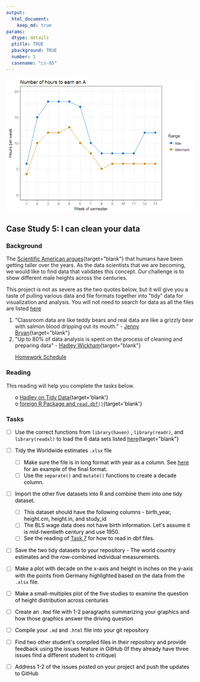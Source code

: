 ```yaml
---
output:  
  html_document:  
    keep_md: true  
params:
  dtype: details
  ptitle: TRUE
  pbackground: TRUE
  number: 5
  casename: "cs-05"
---
```





![](cs05_details_files/figure-html/unnamed-chunk-2-1.png)<!-- -->

## Case Study 5: I can clean your data 
### Background 

The [Scientific American argues](https://www.scientificamerican.com/article/why-are-we-getting-taller/){target="blank"} that humans have been getting taller over the years.  As the data scientists that we are becoming, we would like to find data that validates this concept. Our challenge is to show different male heights across the centuries.  

This project is not as severe as the two quotes below, but it will give you a taste of pulling various data and file formats together into "tidy" data for visualization and analysis. You will not need to search for data as all the files are listed [here](https://byuistats.github.io/M335/maleheight.html)

1. "Classroom data are like teddy bears and real data are like a grizzly bear with salmon blood dripping out its mouth." - [Jenny Bryan](https://twitter.com/JennyBryan){target="blank"}
2. "Up to 80% of data analysis is spent on the process of cleaning and preparing data" - [Hadley Wickham](http://jstatsoft.org/v59/i10){target="blank"}



 * [Homework Schedule](../homework_schedule.html)






### Reading

This reading will help you complete the tasks below.

* o [Hadley on Tidy Data](http://vita.had.co.nz/papers/tidy-data.pdf){target='blank'}
* o [foreign R Package and `read.dbf()`](https://www.rdocumentation.org/packages/foreign/versions/0.8-69/topics/read.dbf){target='blank'}


### Tasks


<style>
ul {
   color: black;
   list-style-type: none;
   list-style-position: outside;

}

</style>


* [ ] Use the correct functions from `library(haven)` , `library(readr)`, and `library(readxl)` to load the 6 data sets listed [here](https://byuistats.github.io/M335/maleheight.html){target="blank"}
* [ ] Tidy the Worldwide estimates `.xlsx` file
    * [ ] Make sure the file is in long format with year as a column.  See [here](https://byuistats.github.io/M335/maleheight_tidy.html) for an example of the final format.
    * [ ] Use the `separate()` and `mutate()` functions to create a decade column.
* [ ] Import the other five datasets into R and combine them into one tidy dataset.
    * [ ] This dataset should have the following columns - birth_year, height.cm, height.in, and study_id
    * [ ] The BLS wage data does not have birth information.  Let's assume it is mid-twentieth century and use 1950.
    * [ ] See the reading of [Task 7](https://byuistats.github.io/M335/class_tasks/task07_details.html) for how to read in dbf files.
* [ ] Save the two tidy datasets to your repository - The world country estimates and the row-combined individual measurements.
* [ ] Make a plot with decade on the x-axis and height in inches on the y-axis with the points from Germany highlighted based on the data from the `.xlsx` file.
* [ ] Make a small-multiples plot of the five studies to examine the question of height distribution across centuries
* [ ] Create an `.Rmd` file with 1-2 paragraphs summarizing your graphics and how those graphics answer the driving question
* [ ] Compile your `.md` and `.html` file into your git repository
* [ ] Find two other student's compiled files in their repository and provide feedback using the issues feature in GitHub (If they already have three issues find a different student to critique)
* [ ] Address 1-2 of the issues posted on your project and push the updates to GitHub





